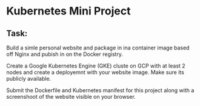 # Kubernetes Mini Project

## Task:
Build a simle personal website and package in ina container image based off Nginx and pubish in on the Docker registry.

Create a Google Kubernetes Engine (GKE) cluste on GCP with at least 2 nodes and create a deployemnt with your website image.
Make sure its publicly available.

Submit the Dockerfile and Kubernetes manifest for this project along with a screenshoot of the website visible on your browser.
